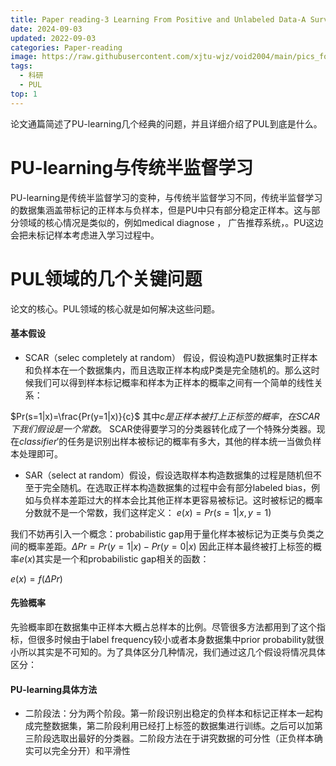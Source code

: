 ```yaml
---
title: Paper reading-3 Learning From Positive and Unlabeled Data-A Survey
date: 2024-09-03
updated: 2022-09-03
categories: Paper-reading
image: https://raw.githubusercontent.com/xjtu-wjz/void2004/main/pics_for_post/saber.webp
tags:
  - 科研
  - PUL
top: 1
---
```



论文通篇简述了PU-learning几个经典的问题，并且详细介绍了PUL到底是什么。

# PU-learning与传统半监督学习

PU-learning是传统半监督学习的变种，与传统半监督学习不同，传统半监督学习的数据集涵盖带标记的正样本与负样本，但是PU中只有部分稳定正样本。这与部分领域的核心情况是类似的，例如medical diagnose ， 广告推荐系统，。PU这边会把未标记样本考虑进入学习过程中。

# PUL领域的几个关键问题

论文的核心。PUL领域的核心就是如何解决这些问题。

#### 基本假设

- SCAR（selec completely at random） 假设，假设构造PU数据集时正样本和负样本在一个数据集内，而且选取正样本构成P类是完全随机的。那么这时候我们可以得到样本标记概率和样本为正样本的概率之间有一个简单的线性关系：

$Pr(s=1|x)=\frac{Pr(y=1|x)}{c}$  其中$c是正样本被打上正标签的概率，在SCAR下我们假设是一个常数。$
SCAR使得要学习的分类器转化成了一个特殊分类器。现在$classifier'$的任务是识别出样本被标记的概率有多大，其他的样本统一当做负样本处理即可。

- SAR（select at random）假设，假设选取样本构造数据集的过程是随机但不至于完全随机。在选取正样本构造数据集的过程中会有部分labeled bias，例如与负样本差距过大的样本会比其他正样本更容易被标记。这时被标记的概率分数就不是一个常数，我们这样定义：
$e(x)=Pr(s=1|x,y=1)$

我们不妨再引入一个概念：probabilistic gap用于量化样本被标记为正类与负类之间的概率差距。$\Delta Pr=Pr(y=1|x)-Pr(y=0|x)$
因此正样本最终被打上标签的概率$e(x)$其实是一个和probabilistic gap相关的函数：

$e(x)=f(\Delta Pr)$

#### 先验概率

先验概率即在数据集中正样本大概占总样本的比例。尽管很多方法都用到了这个指标，但很多时候由于label frequency较小或者本身数据集中prior probability就很小所以其实是不可知的。为了具体区分几种情况，我们通过这几个假设将情况具体区分：



#### PU-learning具体方法

- 二阶段法：分为两个阶段。第一阶段识别出稳定的负样本和标记正样本一起构成完整数据集，第二阶段利用已经打上标签的数据集进行训练。之后可以加第三阶段选取出最好的分类器。二阶段方法在于讲究数据的可分性（正负样本确实可以完全分开）和平滑性